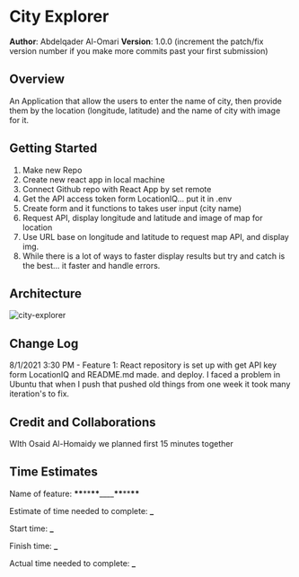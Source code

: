# City Explorer

**Author**: Abdelqader Al-Omari
**Version**: 1.0.0 (increment the patch/fix version number if you make more commits past your first submission)

## Overview

An Application that allow the users to enter the name of city, then provide them by the location (longitude, latitude) and the name of city with image for it.

## Getting Started

1. Make new Repo
2. Create new react app in local machine
3. Connect Github repo with React App by set remote
4. Get the API access token form LocationIQ... put it in .env
5. Create form and it functions to takes user input (city name)
6. Request API, display longitude and latitude and image of map for location
7. Use URL base on longitude and latitude to request map API, and display img.
8. While there is a lot of ways to faster display results but try and catch is the best... it faster and handle errors.

## Architecture

![city-explorer](https://i.ibb.co/wpXbdLc/City-explorer.png)

## Change Log

8/1/2021 3:30 PM - Feature 1: React repository is set up with get API key form LocationIQ and README.md made. and deploy.
I faced a problem in Ubuntu that when I push that pushed old things from one week it took many iteration's to fix.

## Credit and Collaborations

WIth Osaid Al-Homaidy we planned first 15 minutes together

## Time Estimates

Name of feature: **\*\***\*\***\*\***\_\_\_\_**\*\***\*\***\*\***

Estimate of time needed to complete: **\_**

Start time: **\_**

Finish time: **\_**

Actual time needed to complete: **\_**

